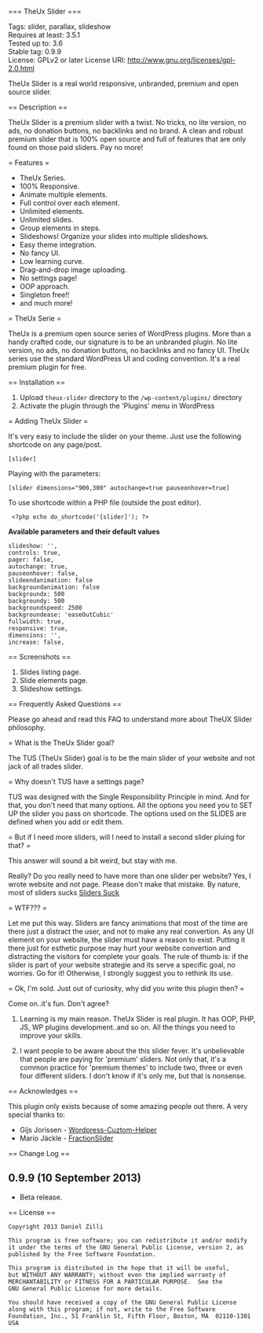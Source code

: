 === TheUx Slider ===

Tags: slider, parallax, slideshow   
Requires at least: 3.5.1   
Tested up to: 3.6   
Stable tag: 0.9.9  
License: GPLv2 or later
License URI: http://www.gnu.org/licenses/gpl-2.0.html

TheUx Slider is a real world responsive, unbranded, premium and open source slider.

== Description ==

TheUx Slider is a premium slider with a twist. No tricks, no lite version, no ads, no donation buttons, no backlinks and no brand. A clean and robust premium slider that is 100% open source and full of features that are only found on those paid sliders. Pay no more!

= Features =

*   TheUx Series.
*   100% Responsive.
*   Animate multiple elements.
*   Full control over each element.
*   Unlimited elements.
*   Unlimited slides.
*   Group elements in steps.
*   Slideshows! Organize your slides into multiple slideshows.
*   Easy theme integration.
*   No fancy UI.
*   Low learning curve.
*   Drag-and-drop image uploading.
*   No settings page!
*   OOP approach.
*   Singleton free!!
*   and much more!


= TheUx Serie =

TheUx is a premium open source series of WordPress plugins. More than a handy crafted code, our signature is to be an unbranded plugin. No lite version, no ads, no donation buttons, no backlinks and no fancy UI. TheUx series use the standard WordPress UI and coding convention. It's a real premium plugin for free.


== Installation ==

1. Upload `theux-slider` directory to the `/wp-content/plugins/` directory
1. Activate the plugin through the 'Plugins' menu in WordPress

= Adding TheUx Slider =

It's very easy to include the slider on your theme. Just use the following shortcode on any page/post.

    [slider]

Playing with the parameters:

    [slider dimensions="900,300" autochange=true pauseonhover=true]


To use shortcode within a PHP file (outside the post editor).
     
     <?php echo do_shortcode('[slider]'); ?>


**Available parameters and their default values**

    slideshow: '',
    controls: true,
    pager: false,
    autochange: true,
    pauseonhover: false,
    slideendanimation: false
    backgroundanimation: false
    backgroundx: 500
    backgroundy: 500
    backgroundspeed: 2500
    backgroundease: 'easeOutCubic'   
    fullwidth: true,
    responsive: true,
    dimensions: '',
    increase: false,
      
   
    
== Screenshots ==

1. Slides listing page.
2. Slide elements page.
3. Slideshow settings.



== Frequently Asked Questions ==

Please go ahead and read this FAQ to understand more about TheUX Slider philosophy.


= What is the TheUx Slider goal?

The TUS (TheUx Slider) goal is to be the main slider of your website and not jack of 
all trades slider. 


= Why doesn't TUS have a settings page?

TUS was designed with the Single Responsibility Principle in mind. And for that, you 
don't need that many options. All the options you need you to SET UP the slider you
pass on shortcode. The options used on the SLIDES are defined when you add or edit them.


= But if I need more sliders, will I need to install a second slider pluing for that? =

This answer will sound a bit weird, but stay with me. 

Really? Do you really need to have more than one slider per website? Yes, I wrote website and not 
page. Please don't make that mistake. By nature, most of sliders sucks [Sliders Suck](http://krogsgard.com/2013/sliders-suck)

= WTF??? =

Let me put this way. Sliders are fancy animations that most of the time are there just a distract the 
user, and not to make any real convertion. As any UI element on your website, the slider must have a 
reason to exist. Putting it there just for esthetic purpose may hurt your website convertion and distracting
the visitors for complete your goals. The rule of thumb is: if the slider is part of your website strategie
and its serve a specific goal, no worries. Go for it! Otherwise, I strongly suggest you to rethink its use. 

= Ok, I'm sold. Just out of curiosity, why did you write this plugin then? =

Come on..it's fun. Don't agree? 

1. Learning is my main reason. TheUx Slider is real plugin. It has OOP, PHP, JS, WP plugins development..and so on.
All the things you need to improve your skills. 

1. I want people to be aware about the this slider fever. It's unbelievable that people are paying for 'premium' sliders.
Not only that, it's a common practice for 'premium themes' to include two, three or even four different sliders. I don't 
know if it's only me, but that is nonsense.


== Acknowledges ==

 This plugin only exists because of some amazing people out there. A very special thanks to:

* Gijs Jorissen - [Wordpress-Cuztom-Helper](http://https://github.com/Gizburdt/Wordpress-Cuztom-Helper)
* Mario Jäckle - [FractionSlider](http://http://jacksbox.de/stuff/jquery-fractionslider/)


== Change Log ==

## 0.9.9 (10 September 2013)

* Beta release.


== License ==
	
	Copyright 2013 Daniel Zilli

    This program is free software; you can redistribute it and/or modify
    it under the terms of the GNU General Public License, version 2, as 
    published by the Free Software Foundation.

    This program is distributed in the hope that it will be useful,
    but WITHOUT ANY WARRANTY; without even the implied warranty of
    MERCHANTABILITY or FITNESS FOR A PARTICULAR PURPOSE.  See the
    GNU General Public License for more details.

    You should have received a copy of the GNU General Public License
    along with this program; if not, write to the Free Software
    Foundation, Inc., 51 Franklin St, Fifth Floor, Boston, MA  02110-1301 USA
